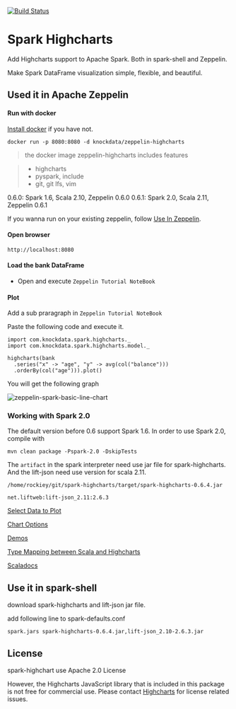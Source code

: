 [![Build Status](https://travis-ci.org/knockdata/spark-highcharts.svg?branch=master)](https://travis-ci.org/knockdata/spark-highcharts)

# Spark Highcharts

Add Highcharts support to Apache Spark. Both in spark-shell and Zeppelin.

Make Spark DataFrame visualization simple, flexible, and beautiful.

## Used it in Apache Zeppelin

#### Run with docker

[Install docker](https://docs.docker.com/engine/installation/) if you have not.

    docker run -p 8080:8080 -d knockdata/zeppelin-highcharts

> the docker image zeppelin-highcharts includes features

> * highcharts
> * pyspark, include
> * git, git lfs, vim

0.6.0: Spark 1.6, Scala 2.10, Zeppelin 0.6.0
0.6.1: Spark 2.0, Scala 2.11, Zeppelin 0.6.1

If you wanna run on your existing zeppelin, follow [Use In Zeppelin](https://github.com/knockdata/spark-highcharts/blob/master/docs/UseInZeppelin.md).

#### Open browser

	http://localhost:8080

#### Load the bank DataFrame

* Open and execute `Zeppelin Tutorial NoteBook`

#### Plot

Add a sub praragraph in `Zeppelin Tutorial NoteBook`

Paste the following code and execute it.

	import com.knockdata.spark.highcharts._
	import com.knockdata.spark.highcharts.model._

	highcharts(bank
	  .series("x" -> "age", "y" -> avg(col("balance")))
	  .orderBy(col("age"))).plot()


You will get the following graph

![zeppelin-spark-basic-line-chart](https://raw.githubusercontent.com/knockdata/spark-highcharts/master/docs/zeppelin-spark-basic-line-chart.png)

### Working with Spark 2.0

The default version before 0.6 support Spark 1.6. In order to use Spark 2.0, compile with

    mvn clean package -Pspark-2.0 -DskipTests


The `artifact` in the spark interpreter need use jar file for spark-highcharts. And the lift-json need use version for scala 2.11.

`/home/rockiey/git/spark-highcharts/target/spark-highcharts-0.6.4.jar`

`net.liftweb:lift-json_2.11:2.6.3`

[Select Data to Plot](https://github.com/knockdata/spark-highcharts/blob/master/docs/SelectDataToPlot.md)

[Chart Options](https://github.com/knockdata/spark-highcharts/blob/master/docs/ChartOptions.md)

[Demos](https://github.com/knockdata/spark-highcharts/blob/master/docs/demos.md)

[Type Mapping between Scala and Highcharts](https://github.com/knockdata/spark-highcharts/blob/master/docs/TypeMapping.md)

[Scaladocs](https://knockdata.github.io/spark-highcharts/docs/scaladocs)

## Use it in spark-shell

download spark-highcharts and lift-json jar file.

add following line to spark-defaults.conf

    spark.jars spark-highcharts-0.6.4.jar,lift-json_2.10-2.6.3.jar

## License

spark-highchart use Apache 2.0 License

However, the Highcharts JavaScript library that is included in this package is not free for commercial use.
Please contact [Highcharts](https://shop.highsoft.com/) for license related issues.
